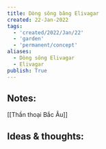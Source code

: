 ```yaml
---
title: Dòng sông băng Elivagar
created: 22-Jan-2022
tags:
  - 'created/2022/Jan/22'
  - 'garden'
  - 'permanent/concept'
aliases:
  - Dòng sông Elivagar
  - Elivagar
publish: True
---
```


## Notes:
[[Thần thoại Bắc Âu]]

## Ideas & thoughts:


